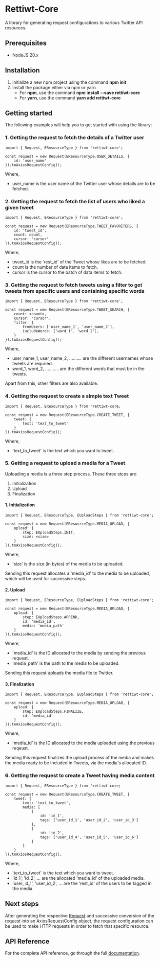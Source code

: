 # Rettiwt-Core

A library for generating request configurations to various Twitter API resources.

## Prerequisites

-   NodeJS 20.x

## Installation

1.  Initialize a new npm project using the command **npm init**
2.  Install the package either via npm or yarn
    -   For **npm**, use the command **npm install --save rettiwt-core**
    -   For **yarn**, use the command **yarn add rettiwt-core**

## Getting started

The following examples will help you to get started with using the library:

### 1. Getting the request to fetch the details of a Twitter user

```
import { Request, EResourceType } from 'rettiwt-core';

const request = new Request(EResourceType.USER_DETAILS, {
    id: 'user_name'
}).toAxiosRequestConfig();
```

Where,

-   user_name is the user name of the Twitter user whose details are to be fetched.

### 2. Getting the request to fetch the list of users who liked a given tweet

```
import { Request, EResourceType } from 'rettiwt-core';

const request = new Request(EResourceType.TWEET_FAVORITERS, {
    id: 'tweet_id',
    count: count,
    cursor: 'cursor'
}).toAxiosRequestConfig();
```

Where,

-   tweet_id is the 'rest_id' of the Tweet whose likes are to be fetched.
-   count is the number of data items to fetch.
-   cursor is the cursor to the batch of data items to fetch.

### 3. Getting the request to fetch tweets using a filter to get tweets from specific users and containing specific words

```
import { Request, EResourceType } from 'rettiwt-core';

const request = new Request(EResourceType.TWEET_SEARCH, {
    count: <count>,
    cursor: 'cursor',
    filter: {
        fromUsers: ['user_name_1', 'user_name_2'],
        includeWords: ['word_1', 'word_2'],
    }
}).toAxiosRequestConfig();
```

Where,

-   user_name_1, user_name_2, .......... are the different usernames whose tweets are requried.
-   word_1, word_2, ........... are the different words that must be in the tweets.

Apart from this, other filters are also available.

### 4. Getting the request to create a simple text Tweet

```
import { Request, EResourceType } from 'rettiwt-core;

const request = new Request(EResourceType.CREATE_TWEET, {
    tweet: {
        text: 'text_to_tweet'
    }
}).toAxiosRequestConfig();
```

Where,

-   'text_to_tweet' is the text which you want to tweet.

### 5. Getting a request to upload a media for a Tweet

Uploading a media is a three step process. These three steps are:

1. Initialization
2. Upload
3. Finalization

#### 1. Initialization

```
import { Request, EResourceType, EUploadSteps } from 'rettiwt-core';

const request = new Request(EResourceType.MEDIA_UPLOAD, {
    upload: {
        step: EUploadSteps.INIT,
        size: <size>
    }
}).toAxiosRequestConfig();
```

Where,

-   'size' is the size (in bytes) of the media to be uploaded.

Sending this request allocates a 'media_id' to the media to be uploaded, which will be used for successive steps.

#### 2. Upload

```
import { Request, EResourceType, EUploadSteps } from 'rettiwt-core';

const request = new Request(EResourceType.MEDIA_UPLOAD, {
    upload: {
        step: EUploadSteps.APPEND,
        id: 'media_id',
        media: 'media_path'
    }
}).toAxiosRequestConfig();
```

Where,

-   'media_id' is the ID allocated to the media by sending the previous request.
-   'media_path' is the path to the media to be uploaded.

Sending this request uploads the media file to Twitter.

#### 3. Finalization

```
import { Request, EResourceType, EUploadSteps } from 'rettiwt-core';

const request = new Request(EResourceType.MEDIA_UPLOAD, {
    upload: {
        step: EUploadSteps.FINALIZE,
        id: 'media_id'
    }
}).toAxiosRequestConfig();
```

Where,

-   'media_id' is the ID allocated to the media uploaded using the previous reqeust.

Sending this request finalizes the upload process of the media and makes the media ready to be included in Tweets, via the media's allocated ID.

### 6. Getting the request to create a Tweet having media content

```
import { Request, EResourceType } from 'rettiwt-core;

const request = new Request(EResourceType.CREATE_TWEET, {
    tweet: {
        text: 'text_to_tweet',
        media: [
            {
                id: 'id_1',
                tags: ['user_id_1', 'user_id_2', 'user_id_3']
            },
            {
                id: 'id_2',
                tags: ['user_id_4', 'user_id_5', 'user_id_6']
            }
        ]
    }
}).toAxiosRequestConfig();
```

Where,

-   'text_to_tweet' is the text which you want to tweet.
-   'id_1', 'id_2', ... are the allocated 'media_id' of the uploaded media.
-   'user_id_1', 'user_id_2', ... are the 'rest_id' of the users to be tagged in the media.

## Next steps

After generating the respective [Request](https://rishikant181.github.io/Rettiwt-Core/classes/Request.html) and successive conversion of the request into an AxiosRequestConfig object, the request configuration can be used to make HTTP requests in order to fetch that specific resource.

## API Reference

For the complete API reference, go through the full [documentation](https://rishikant181.github.io/Rettiwt-Core/).
